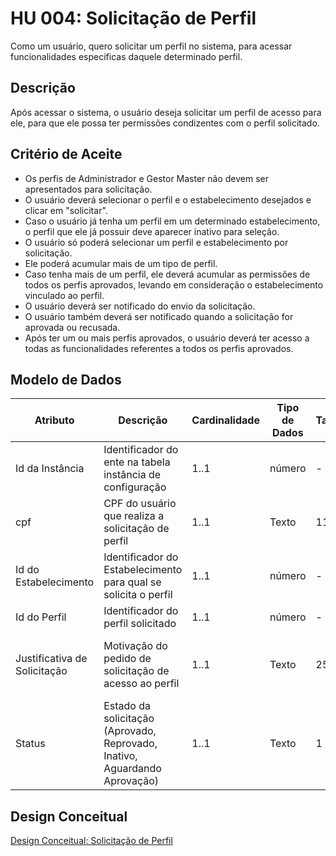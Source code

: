 # HU 004: Solicitação de Perfil  
  
Como um usuário, quero solicitar um perfil no sistema, para acessar funcionalidades especificas daquele determinado perfil.  

## Descrição  
  
Após acessar o sistema, o usuário deseja solicitar um perfil de acesso para ele, para que ele possa ter permissões condizentes com o perfil solicitado.  
  
## Critério de Aceite  
  
- Os perfis de Administrador e Gestor Master não devem ser apresentados para solicitação.  
- O usuário deverá selecionar o perfil e o estabelecimento desejados e clicar em "solicitar".  
- Caso o usuário já tenha um perfil em um determinado estabelecimento, o perfil que ele já possuir deve aparecer inativo para seleção.  
- O usuário só poderá selecionar um perfil e estabelecimento por solicitação.  
- Ele poderá acumular mais de um tipo de perfil.  
- Caso tenha mais de um perfil, ele deverá acumular as permissões de todos os perfis aprovados, levando em consideração o estabelecimento vinculado ao perfil.  
- O usuário deverá ser notificado do envio da solicitação.  
- O usuário também deverá ser notificado quando a solicitação for aprovada ou recusada.  
- Após ter um ou mais perfis aprovados, o usuário deverá ter acesso a todas as funcionalidades referentes a todos os perfis aprovados.  
  
## Modelo de Dados  
  
| Atributo | Descrição | Cardinalidade | Tipo de Dados | Tamanho | Formato | Exemplo | Obrigatoriedade | Observações |
| -------- | --------- | ------------- | ------------- | ------- | ------- | ------- | --------------- | ----------- |
| Id da Instância | Identificador do ente na tabela instância de configuração | 1..1 | número | - | - | 1 | S | - |
| cpf | CPF do usuário que realiza a solicitação de perfil | 1..1 | Texto | 11 | 00000000000 | 00000000000 | S | - |
| Id do Estabelecimento | Identificador do Estabelecimento para qual se solicita o perfil | 1..1 | número | - | - | 1 | N | - |
| Id do Perfil | Identificador do perfil solicitado | 1..1 | número | - | - | 1 | S | - |
| Justificativa de Solicitação | Motivação do pedido de solicitação de acesso ao perfil | 1..1 | Texto | 250 | - | Acesso ao estabelecimento para movimentação logística | S | - |  
| Status | Estado da solicitação (Aprovado, Reprovado, Inativo, Aguardando Aprovação) | 1..1 | Texto | 1 | - | A | S | - |
  
## Design Conceitual  
  
[Design Conceitual: Solicitação de Perfil](https://xd.adobe.com/view/61ef362e-1abc-453c-81c7-658e701362e5-34bc/screen/ae513758-3e88-4778-9b7c-f6c4e1e4ef83)
